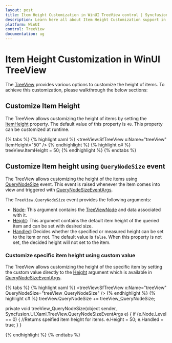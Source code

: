 ```yaml
---
layout: post
title: Item Height Customization in WinUI TreeView control | Syncfusion
description: Learn here all about Item Height Customization support in Syncfusion WinUI TreeView(SfTreeView) control and more.
platform: WinUI
control: TreeView
documentation: ug
---
```


# Item Height Customization in WinUI TreeView

The [TreeView](https://help.syncfusion.com/cr/winui/Syncfusion.UI.Xaml.TreeView.SfTreeView.html) provides various options to customize the height of items. To achieve this customization, please walkthrough the below sections:

## Customize Item Height

The TreeView allows customizing the height of items by setting the [ItemHeight](https://help.syncfusion.com/cr/winui/Syncfusion.UI.Xaml.TreeView.SfTreeView.html#Syncfusion_UI_Xaml_TreeView_SfTreeView_ItemHeight) property. The default value of this property is `40`. This property can be customized at runtime.

{% tabs %}
{% highlight xaml %}
<treeView:SfTreeView x:Name="treeView" ItemHeight="50" />
{% endhighlight %}
{% highlight c# %}
treeView.ItemHeight = 50;
{% endhighlight %}
{% endtabs %}

## Customize Item height using `QueryNodeSize` event
 The TreeView allows customizing the height of the items using [QueryNodeSize](https://help.syncfusion.com/cr/winui/Syncfusion.UI.Xaml.TreeView.SfTreeView.html#Syncfusion_UI_Xaml_TreeView_SfTreeView_QueryNodeSize) event. This event is raised whenever the item comes into view and triggered with [QueryNodeSizeEventArgs](https://help.syncfusion.com/cr/winui/Syncfusion.UI.Xaml.TreeView.QueryNodeSizeEventArgs.html).

The `TreeView.QueryNodeSize` event provides the following arguments:
 
 * [Node](https://help.syncfusion.com/cr/winui/Syncfusion.UI.Xaml.TreeView.QueryNodeSizeEventArgs.html#Syncfusion_UI_Xaml_TreeView_QueryNodeSizeEventArgs_Node): This argument contains the [TreeViewNode](https://help.syncfusion.com/cr/winui/Syncfusion.UI.Xaml.TreeView.Engine.TreeViewNode.html) and data associated with it.
 * [Height](https://help.syncfusion.com/cr/winui/Syncfusion.UI.Xaml.TreeView.QueryNodeSizeEventArgs.html#Syncfusion_UI_Xaml_TreeView_QueryNodeSizeEventArgs_Height): This argument contains the default item height of the queried item and can be set with desired size.
 * [Handled](https://help.syncfusion.com/cr/winui/Syncfusion.UI.Xaml.TreeView.QueryNodeSizeEventArgs.html#Syncfusion_UI_Xaml_TreeView_QueryNodeSizeEventArgs_Handled): Decides whether the specified or measured height can be set to the item or not. The default value is `false`. When this property is not set, the decided height will not set to the item.

### Customize specific item height using custom value

The TreeView allows customizing the height of the specific item by setting the custom value directly to the [Height](https://help.syncfusion.com/cr/winui/Syncfusion.UI.Xaml.TreeView.QueryNodeSizeEventArgs.html#Syncfusion_UI_Xaml_TreeView_QueryNodeSizeEventArgs_Height) argument which is available in [QueryNodeSizeEventArgs](https://help.syncfusion.com/cr/winui/Syncfusion.UI.Xaml.TreeView.QueryNodeSizeEventArgs.html).

{% tabs %}
{% highlight xaml %}
<treeView:SfTreeView x:Name="treeView"
                       QueryNodeSize="treeView_QueryNodeSize"    />
{% endhighlight %}
{% highlight c# %}
treeView.QueryNodeSize += treeView_QueryNodeSize;

private void treeView_QueryNodeSize(object sender, Syncfusion.UI.Xaml.TreeView.QueryNodeSizeEventArgs e)
{
    if (e.Node.Level == 0)
    {
        //Returns speified item height for items.
        e.Height = 50;
        e.Handled = true;
    }
}

{% endhighlight %}
{% endtabs %}
